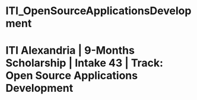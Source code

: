 # ITI_OpenSourceApplicationsDevelopment
# ITI Alexandria | 9-Months Scholarship | Intake 43 | Track: Open Source Applications Development
